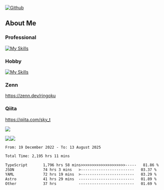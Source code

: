 [![Github](https://img.shields.io/github/followers/skyt-a?label=Follow&style=social)](https://github.com/skyt-a)

## About Me
### Professional
[![My Skills](https://skillicons.dev/icons?i=react,ts,js,nodejs,java,graphql,firebase,githubactions&theme=light)](https://skillicons.dev)
### Hobby
[![My Skills](https://skillicons.dev/icons?i=unity,rust,py&theme=light)](https://skillicons.dev)

### Zenn
https://zenn.dev/ringoku
### Qiita
https://qiita.com/sky_t


![](https://github-profile-summary-cards.vercel.app/api/cards/profile-details?username=skyt-a&theme=default)

![](https://github-profile-summary-cards.vercel.app/api/cards/repos-per-language?username=skyt-a&theme=default)![](https://github-profile-summary-cards.vercel.app/api/cards/stats?username=RinGoku&theme=default)

<!--START_SECTION:waka-->

```txt
From: 19 December 2022 - To: 13 August 2025

Total Time: 2,195 hrs 11 mins

TypeScript       1,796 hrs 58 mins>>>>>>>>>>>>>>>>>>>>-----   81.86 %
JSON             74 hrs 3 mins   >------------------------   03.37 %
YAML             72 hrs 19 mins  >------------------------   03.29 %
Astro            41 hrs 29 mins  -------------------------   01.89 %
Other            37 hrs          -------------------------   01.69 %
```

<!--END_SECTION:waka-->
